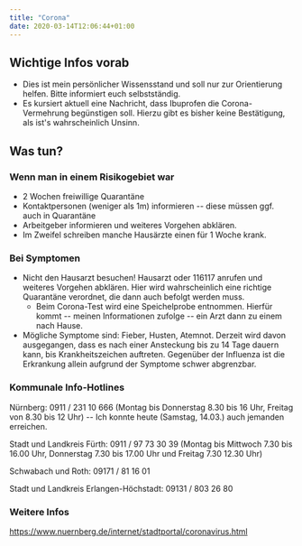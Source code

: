 ```yaml
---
title: "Corona"
date: 2020-03-14T12:06:44+01:00
---
```

## Wichtige Infos vorab
* Dies ist mein persönlicher Wissensstand und soll nur zur Orientierung helfen. Bitte informiert euch selbstständig.
* Es kursiert aktuell eine Nachricht, dass Ibuprofen die Corona-Vermehrung begünstigen soll. Hierzu gibt es bisher keine Bestätigung, als ist's wahrscheinlich Unsinn.

## Was tun?
### Wenn man in einem Risikogebiet war
* 2 Wochen freiwillige Quarantäne
* Kontaktpersonen (weniger als 1m) informieren -- diese müssen ggf. auch in Quarantäne
* Arbeitgeber informieren und weiteres Vorgehen abklären. 
* Im Zweifel schreiben manche Hausärzte einen für 1 Woche krank.

### Bei Symptomen
* Nicht den Hausarzt besuchen! Hausarzt oder 116117 anrufen und weiteres Vorgehen abklären. Hier wird wahrscheinlich eine richtige Quarantäne verordnet, die dann auch befolgt werden muss. 
  * Beim Corona-Test wird eine Speichelprobe entnommen. Hierfür kommt -- meinen Informationen zufolge -- ein Arzt dann zu einem nach Hause.
* Mögliche Symptome sind: Fieber, Husten, Atemnot. Derzeit wird davon ausgegangen, dass es nach einer Ansteckung bis zu 14 Tage dauern kann, bis Krankheitszeichen auftreten. Gegenüber der Influenza ist die Erkrankung allein aufgrund der Symptome schwer abgrenzbar.

### Kommunale Info-Hotlines
Nürnberg: 0911 / 231 10 666 (Montag bis Donnerstag 8.30 bis 16 Uhr, Freitag von 8.30 bis 12 Uhr) -- Ich konnte heute (Samstag, 14.03.) auch jemanden erreichen.

Stadt und Landkreis Fürth: 0911 / 97 73 30 39 (Montag bis Mittwoch 7.30 bis 16.00 Uhr, Donnerstag 7.30 bis 17.00 Uhr und Freitag 7.30  12.30 Uhr)

Schwabach und Roth: 09171 / 81 16 01

Stadt und Landkreis Erlangen-Höchstadt: 09131 / 803 26 80

### Weitere Infos
https://www.nuernberg.de/internet/stadtportal/coronavirus.html
